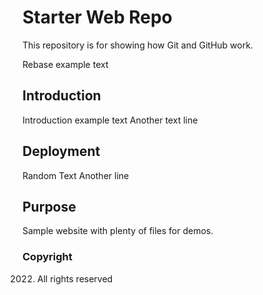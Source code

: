 # Starter Web Repo

This repository is for showing how Git and GitHub work.

Rebase example text
## Introduction 
Introduction example text
Another text line
## Deployment
Random Text
Another line

## Purpose

Sample website with plenty of files for demos.

### Copyright
2022. All rights reserved